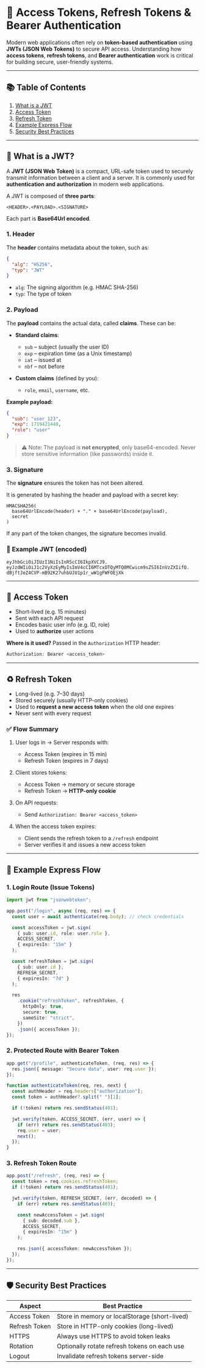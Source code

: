 # 🔐 Access Tokens, Refresh Tokens & Bearer Authentication

Modern web applications often rely on **token-based authentication** using **JWTs (JSON Web Tokens)** to secure API access. Understanding how **access tokens**, **refresh tokens**, and **Bearer authentication** work is critical for building secure, user-friendly systems.

---

## 📚 Table of Contents

1. [What is a JWT](#-what-is-a-jwt)
2. [Access Token](#-access-token)
3. [Refresh Token](#️-refresh-token)
4. [Example Express Flow](#-example-express-flow)
5. [Security Best Practices](#-security-best-practices)

---

## 🧾 What is a JWT?

A **JWT (JSON Web Token)** is a compact, URL-safe token used to securely transmit information between a client and a server. It is commonly used for **authentication and authorization** in modern web applications.

A JWT is composed of **three parts**:

```text
<HEADER>.<PAYLOAD>.<SIGNATURE>
```

Each part is **Base64Url encoded**.

### 1. Header

The **header** contains metadata about the token, such as:

```json
{
  "alg": "HS256",
  "typ": "JWT"
}
```

- `alg`: The signing algorithm (e.g. HMAC SHA-256)
- `typ`: The type of token

### 2. Payload

The **payload** contains the actual data, called **claims**. These can be:

- **Standard claims**:

  - `sub` – subject (usually the user ID)
  - `exp` – expiration time (as a Unix timestamp)
  - `iat` – issued at
  - `nbf` – not before

- **Custom claims** (defined by you):

  - `role`, `email`, `username`, etc.

**Example payload:**

```json
{
  "sub": "user_123",
  "exp": 1719421440,
  "role": "user"
}
```

> ⚠️ Note: The payload is **not encrypted**, only base64-encoded. Never store sensitive information (like passwords) inside it.

### 3. Signature

The **signature** ensures the token has not been altered.

It is generated by hashing the header and payload with a secret key:

```text
HMACSHA256(
  base64UrlEncode(header) + "." + base64UrlEncode(payload),
  secret
)
```

If any part of the token changes, the signature becomes invalid.

### 🧪 Example JWT (encoded)

```text
eyJhbGciOiJIUzI1NiIsInR5cCI6IkpXVCJ9.
eyJzdWIiOiJ1c2VyXzEyMyIsImV4cCI6MTcxOTQyMTQ0MCwicm9sZSI6InVzZXIifQ.
dBjftJeZ4CVP-mB92K27uhbUJU1p1r_wW1gFWFOEjXk
```

---

## 🔑 Access Token

- Short-lived (e.g. 15 minutes)
- Sent with each API request
- Encodes basic user info (e.g. ID, role)
- Used to **authorize** user actions

**Where is it used?**
Passed in the `Authorization` HTTP header:

```ts
Authorization: Bearer <access_token>
```

---

## ♻️ Refresh Token

- Long-lived (e.g. 7–30 days)
- Stored securely (usually HTTP-only cookies)
- Used to **request a new access token** when the old one expires
- Never sent with every request

### ✅ Flow Summary

1. User logs in → Server responds with:

   - Access Token (expires in 15 min)
   - Refresh Token (expires in 7 days)
2. Client stores tokens:

   - Access Token → memory or secure storage
   - Refresh Token → **HTTP-only cookie**
3. On API requests:

   - Send `Authorization: Bearer <access_token>`
4. When the access token expires:

   - Client sends the refresh token to a `/refresh` endpoint
   - Server verifies it and issues a new access token

---

## 🧪 Example Express Flow

### 1. Login Route (Issue Tokens)

```ts
import jwt from "jsonwebtoken";

app.post("/login", async (req, res) => {
  const user = await authenticate(req.body); // check credentials

  const accessToken = jwt.sign(
    { sub: user.id, role: user.role },
    ACCESS_SECRET,
    { expiresIn: "15m" }
  );

  const refreshToken = jwt.sign(
    { sub: user.id },
    REFRESH_SECRET,
    { expiresIn: "7d" }
  );

  res
    .cookie("refreshToken", refreshToken, {
      httpOnly: true,
      secure: true,
      sameSite: "strict",
    })
    .json({ accessToken });
});
```

### 2. Protected Route with Bearer Token

```ts
app.get("/profile", authenticateToken, (req, res) => {
  res.json({ message: "Secure data", user: req.user });
});

function authenticateToken(req, res, next) {
  const authHeader = req.headers["authorization"];
  const token = authHeader?.split(" ")[1];

  if (!token) return res.sendStatus(401);

  jwt.verify(token, ACCESS_SECRET, (err, user) => {
    if (err) return res.sendStatus(403);
    req.user = user;
    next();
  });
}
```

### 3. Refresh Token Route

```ts
app.post("/refresh", (req, res) => {
  const token = req.cookies.refreshToken;
  if (!token) return res.sendStatus(401);

  jwt.verify(token, REFRESH_SECRET, (err, decoded) => {
    if (err) return res.sendStatus(403);

    const newAccessToken = jwt.sign(
      { sub: decoded.sub },
      ACCESS_SECRET,
      { expiresIn: "15m" }
    );

    res.json({ accessToken: newAccessToken });
  });
});
```

---

## 🛡 Security Best Practices

| Aspect        | Best Practice                                 |
| ------------- | --------------------------------------------- |
| Access Token  | Store in memory or localStorage (short-lived) |
| Refresh Token | Store in HTTP-only cookies (long-lived)       |
| HTTPS         | Always use HTTPS to avoid token leaks         |
| Rotation      | Optionally rotate refresh tokens on each use  |
| Logout        | Invalidate refresh tokens server-side         |

